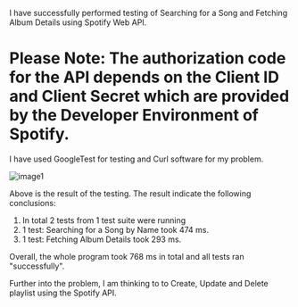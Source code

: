 I have successfully performed testing of Searching for a Song and Fetching Album Details using Spotify Web API.

# Please Note: The authorization code for the API depends on the Client ID and Client Secret which are provided by the Developer Environment of Spotify.

I have used GoogleTest for testing and Curl software for my problem.

![image1](https://github.com/user-attachments/assets/4ddec1ad-9095-4f6c-85d1-94c9c587f593)

Above is the result of the testing. The result indicate the following conclusions:

1. In total 2 tests from 1 test suite were running
2. 1 test: Searching for a Song by Name took 474 ms.
3. 1 test: Fetching Album Details took 293 ms.

Overall, the whole program took 768 ms in total and all tests ran "successfully".

Further into the problem, I am thinking to to Create, Update and Delete playlist using the Spotify API.
